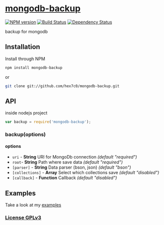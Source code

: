 # [mongodb-backup](http://supergiovane.tk/#/mongodb-backup)

[![NPM version](https://badge.fury.io/js/mongodb-backup.svg)](http://badge.fury.io/js/mongodb-backup)
[![Build Status](https://travis-ci.org/hex7c0/mongodb-backup.svg)](https://travis-ci.org/hex7c0/mongodb-backup)
[![Dependency Status](https://david-dm.org/hex7c0/mongodb-backup/status.svg)](https://david-dm.org/hex7c0/mongodb-backup)

backup for mongodb

## Installation

Install through NPM

```bash
npm install mongodb-backup
```
or
```bash
git clone git://github.com/hex7c0/mongodb-backup.git
```

## API

inside nodejs project
```js
var backup = require('mongodb-backup');
```

### backup(options)

#### options

 - `uri` - **String** URI for MongoDb connection *(default "required")*
 - `root`- **String** Path where save data *(default "required")*
 - `[parser]` - **String** Data parser (bson, json) *(default "bson")*
 - `[collections]` - **Array** Select which collections save *(default "disabled")*
 - `[callback]` - **Function** Callback *(default "disabled")*

## Examples

Take a look at my [examples](https://github.com/hex7c0/mongodb-backup/tree/master/examples)

### [License GPLv3](http://opensource.org/licenses/GPL-3.0)
